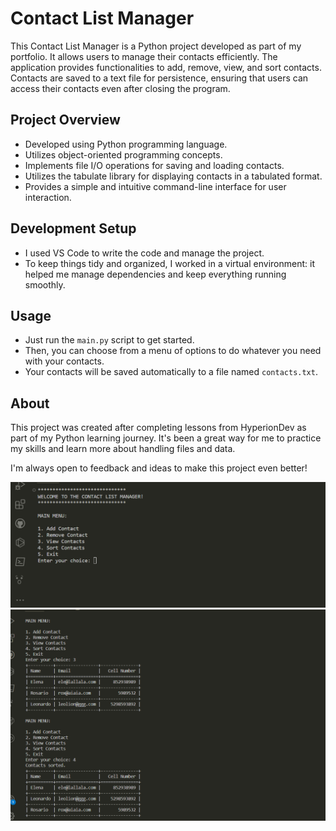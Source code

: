 # Contact List Manager

This Contact List Manager is a Python project developed as part of my portfolio. It allows users to manage their contacts efficiently. The application provides functionalities to add, remove, view, and sort contacts. Contacts are saved to a text file for persistence, ensuring that users can access their contacts even after closing the program.

## Project Overview

- Developed using Python programming language.
- Utilizes object-oriented programming concepts.
- Implements file I/O operations for saving and loading contacts.
- Utilizes the tabulate library for displaying contacts in a tabulated format.
- Provides a simple and intuitive command-line interface for user interaction.

## Development Setup

- I used VS Code to write the code and manage the project.
- To keep things tidy and organized, I worked in a virtual environment: it helped me manage dependencies and keep everything running smoothly.

## Usage

- Just run the `main.py` script to get started.
- Then, you can choose from a menu of options to do whatever you need with your contacts.
- Your contacts will be saved automatically to a file named `contacts.txt`.

## About

This project was created after completing lessons from HyperionDev as part of my Python learning journey. It's been a great way for me to practice my skills and learn more about handling files and data.

I'm always open to feedback and ideas to make this project even better!

![Screenshot](./screenshots/main_menu.png)
![Screenshot](./screenshots/view_contacts.png)

